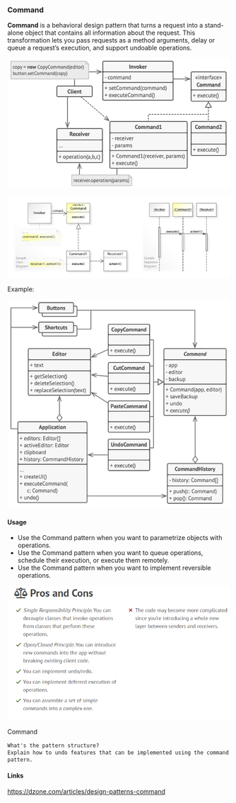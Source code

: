### Command
**Command** is a behavioral design pattern that turns a request into a stand-alone object that contains all information about the request. This transformation lets you pass requests as a method arguments, delay or queue a request’s execution, and support undoable operations.

![command-structure](../assets/behavioral/command-structure.png)

![command-structure-2](../assets/behavioral/command-structure-2.jpg)

Example:

![command-example](../assets/behavioral/command-example.png)

#### Usage
- Use the Command pattern when you want to parametrize objects with operations.
- Use the Command pattern when you want to queue operations, schedule their execution, or execute them remotely.
- Use the Command pattern when you want to implement reversible operations.

![command-pros-cons](../assets/behavioral/command-pros-cons.png)

Command

    What's the pattern structure?
    Explain how to undo features that can be implemented using the command pattern.

#### Links
https://dzone.com/articles/design-patterns-command